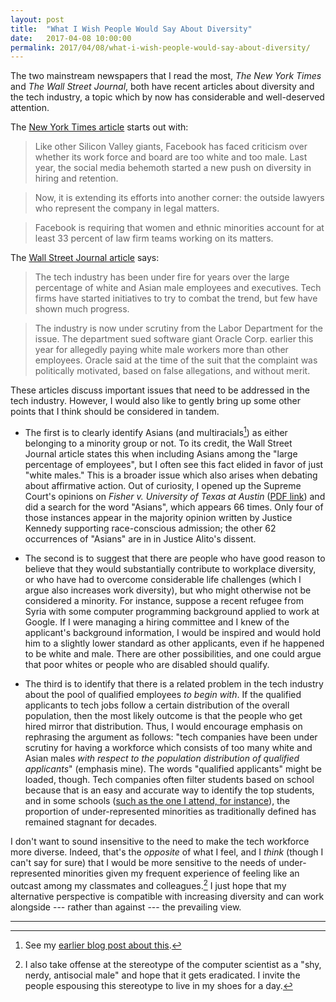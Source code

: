 ```yaml
---
layout: post
title:  "What I Wish People Would Say About Diversity"
date:   2017-04-08 10:00:00
permalink: 2017/04/08/what-i-wish-people-would-say-about-diversity/
---
```


The two mainstream newspapers that I read the most, *The New York Times* and
*The Wall Street Journal*, both have recent articles about diversity and the
tech industry, a topic which by now has considerable and well-deserved
attention. 

The [New York Times article][1] starts out with:

> Like other Silicon Valley giants, Facebook has faced criticism over whether
> its work force and board are too white and too male. Last year, the social
> media behemoth started a new push on diversity in hiring and retention.

> Now, it is extending its efforts into another corner: the outside lawyers who
> represent the company in legal matters.

> Facebook is requiring that women and ethnic minorities account for at least 33
> percent of law firm teams working on its matters.

The [Wall Street Journal article][2] says:

> The tech industry has been under fire for years over the large percentage of
> white and Asian male employees and executives. Tech firms have started
> initiatives to try to combat the trend, but few have shown much progress.

> The industry is now under scrutiny from the Labor Department for the issue.
> The department sued software giant Oracle Corp. earlier this year for
> allegedly paying white male workers more than other employees. Oracle said at
> the time of the suit that the complaint was politically motivated, based on
> false allegations, and without merit.

These articles discuss important issues that need to be addressed in the tech
industry. However, I would also like to gently bring up some other points that I
think should be considered in tandem.

- The first is to clearly identify Asians (and multiracials[^blog]) as either
  belonging to a minority group or not. To its credit, the Wall Street Journal
  article states this when including Asians among the "large percentage of
  employees", but I often see this fact elided in favor of just "white males."
  This is a broader issue which also arises when debating about affirmative
  action. Out of curiosity, I opened up the Supreme Court's opinions on *Fisher
  v. University of Texas at Austin* ([PDF link][5]) and did a search for the
  word "Asians", which appears 66 times. Only four of those instances appear in
  the majority opinion written by Justice Kennedy supporting race-conscious
  admission; the other 62 occurrences of "Asians" are in in Justice Alito's
  dissent.

- The second is to suggest that there are people who have good reason to believe
  that they would substantially contribute to workplace diversity, or who have
  had to overcome considerable life challenges (which I argue also increases
  work diversity), but who might otherwise not be considered a minority. For
  instance, suppose a recent refugee from Syria with some computer programming
  background applied to work at Google. If I were managing a hiring committee
  and I knew of the applicant's background information, I would be inspired and
  would hold him to a slightly lower standard as other applicants, even if he
  happened to be white and male. There are other possibilities, and one could
  argue that poor whites or people who are disabled should qualify.

- The third is to identify that there is a related problem in the tech industry
  about the pool of qualified employees *to begin with*. If the qualified
  applicants to tech jobs follow a certain distribution of the overall
  population, then the most likely outcome is that the people who get hired
  mirror that distribution. Thus, I would encourage emphasis on rephrasing the
  argument as follows: "tech companies have been under scrutiny for having a
  workforce which consists of too many white and Asian males *with respect to
  the population distribution of qualified applicants*" (emphasis mine). The
  words "qualified applicants" might be loaded, though. Tech companies often
  filter students based on school because that is an easy and accurate way to
  identify the top students, and in some schools ([such as the one I attend, for
  instance][3]), the proportion of under-represented minorities as traditionally
  defined has remained stagnant for decades.

I don't want to sound insensitive to the need to make the tech workforce more
diverse. Indeed, that's the *opposite* of what I feel, and I *think* (though I
can't say for sure) that I would be more sensitive to the needs of
under-represented minorities given my frequent experience of feeling like an
outcast among my classmates and colleagues.[^offense] I just hope that my
alternative perspective is compatible with increasing diversity and can work
alongside --- rather than against --- the prevailing view.

***

[^blog]: See my [earlier blog post about this][4].

[^offense]: I also take offense at the stereotype of the computer scientist as a
    "shy, nerdy, antisocial male" and hope that it gets eradicated. I invite the
    people espousing this stereotype to live in my shoes for a day.

[1]:https://www.nytimes.com/2017/04/02/business/dealbook/facebook-pushes-outside-law-firms-to-become-more-diverse.html?_r=0
[2]:https://www.wsj.com/articles/google-pays-female-workers-less-than-male-counterparts-labor-department-says-1491622997
[3]:http://projects.dailycal.org/cs-gender/
[4]:https://danieltakeshi.github.io/2017/03/11/what-biracial-people-know/
[5]:https://www.supremecourt.gov/opinions/15pdf/14-981_4g15.pdf
